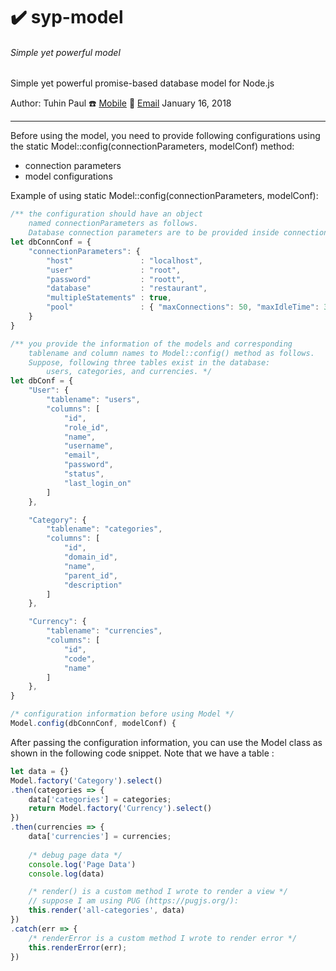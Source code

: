 # :heavy_check_mark: syp-model
###### Simple yet powerful model

Simple yet powerful promise-based database model for Node.js

Author: Tuhin Paul
:phone: [Mobile](tel:+1(306)880-5494) :email: [Email](mailto:tuhin.paul@usask.ca)
January 16, 2018

***

Before using the model, you need to provide following configurations using the static Model::config(connectionParameters, modelConf) method:

* connection parameters
* model configurations

Example of using static Model::config(connectionParameters, modelConf):

```javascript
/** the configuration should have an object
    named connectionParameters as follows.
    Database connection parameters are to be provided inside connectionParameters */
let dbConnConf = {
	"connectionParameters": {
		"host"               : "localhost",
		"user"               : "root",
		"password"           : "roott",
		"database"           : "restaurant",
		"multipleStatements" : true,
		"pool"               : { "maxConnections": 50, "maxIdleTime": 30}
	}
}

/** you provide the information of the models and corresponding
    tablename and column names to Model::config() method as follows.
    Suppose, following three tables exist in the database:
        users, categories, and currencies. */
let dbConf = {
	"User": {
		"tablename": "users",
		"columns": [
			"id",
			"role_id",
			"name",
			"username",
			"email",
			"password",
			"status",
			"last_login_on"
		]
	},

	"Category": {
		"tablename": "categories",
		"columns": [
			"id",
			"domain_id",
			"name",
			"parent_id",
			"description"
		]
	},

	"Currency": {
		"tablename": "currencies",
		"columns": [
			"id",
			"code",
			"name"
		]
	},
}

/* configuration information before using Model */
Model.config(dbConnConf, modelConf) {
```

After passing the configuration information, you can use the Model class as shown in the following code snippet. Note that we have a table :

```javascript
let data = {}
Model.factory('Category').select()
.then(categories => {
	data['categories'] = categories;
	return Model.factory('Currency').select()
})
.then(currencies => {
	data['currencies'] = currencies;
	
	/* debug page data */
	console.log('Page Data')
	console.log(data)

	/* render() is a custom method I wrote to render a view */
	// suppose I am using PUG (https://pugjs.org/):
	this.render('all-categories', data)
})
.catch(err => {
	/* renderError is a custom method I wrote to render error */
	this.renderError(err);
})
```
